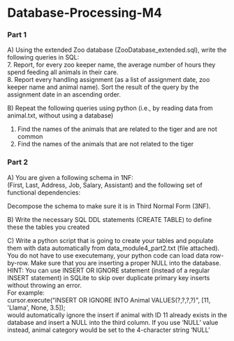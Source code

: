 # Database-Processing-M4<br>
### Part 1<br>

A)	Using the extended Zoo database (ZooDatabase_extended.sql), write the following queries in SQL:<br>
7.	Report, for every zoo keeper name, the average number of hours they spend feeding all animals in their care.<br>
8.	Report every handling assignment (as a list of assignment date, zoo keeper name and animal name).  Sort the result of the query by the assignment date in an ascending order.<br>


B)	Repeat the following queries using python (i.e., by reading data from animal.txt, without using a database)<br>

1.	Find the names of the animals that are related to the tiger and are not common<br>
2.	Find the names of the animals that are not related to the tiger<br>


### Part 2<br>

A)	You are given a following schema in 1NF: <br>
(First, Last, Address, Job, Salary, Assistant) and the following set of functional dependencies:<br>

Decompose the schema to make sure it is in Third Normal Form (3NF). <br>

B)	Write the necessary SQL DDL statements (CREATE TABLE) to define these the tables you created<br>

C)	Write a python script that is going to create your tables and populate them with data automatically from data_module4_part2.txt (file attached). You do not have to use executemany, your python code can load data row-by-row. Make sure that you are inserting a proper NULL into the database. HINT: You can use INSERT OR IGNORE statement (instead of a regular INSERT statement) in SQLite to skip over duplicate primary key inserts without throwing an error.
<br>
For example:<br>
cursor.execute("INSERT OR IGNORE INTO Animal VALUES(?,?,?,?)", [11, 'Llama', None, 3.5]);<br>
would automatically ignore the insert if animal with ID 11 already exists in the database and insert a NULL into the third column. If you use ‘NULL’ value instead, animal category would be set to the 4-character string ‘NULL’
